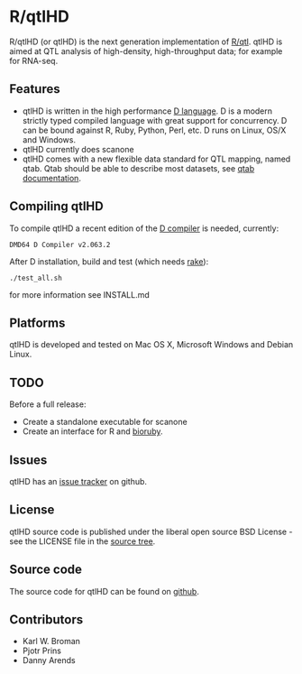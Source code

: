 # R/qtlHD

R/qtlHD (or qtlHD) is the next generation implementation of
[R/qtl][rqtl]. qtlHD is aimed at QTL analysis of high-density,
high-throughput data; for example for RNA-seq.

## Features

* qtlHD is written in the high performance [D language](http://dlang.org/). D is a modern 
  strictly typed compiled language with great support for concurrency. D can be 
  bound against R, Ruby, Python, Perl, etc. D runs on Linux, OS/X and Windows.
* qtlHD currently does scanone
* qtlHD comes with a new flexible data standard for QTL mapping, named qtab. Qtab
  should be able to describe most datasets, see 
  [qtab documentation](https://github.com/qtlHD/qtlHD/blob/master/doc/input/qtab.md).

## Compiling qtlHD

To compile qtlHD a recent edition of the [D compiler][Ddownload] is needed, currently:

    DMD64 D Compiler v2.063.2

After D installation, build and test (which needs [rake][rake]):

    ./test_all.sh

for more information see INSTALL.md

## Platforms

qtlHD is developed and tested on Mac OS X, Microsoft Windows and Debian Linux.

## TODO

Before a full release:

* Create a standalone executable for scanone
* Create an interface for R and [bioruby](https://github.com/pjotrp/bioruby-qtlHD).

## Issues

qtlHD has an [issue tracker][issues] on github.

## License

qtlHD source code is published under the liberal open source BSD
License - see the LICENSE file in the [source tree][source].

## Source code

The source code for qtlHD can be found on [github][source].

## Contributors

* Karl W. Broman 
* Pjotr Prins
* Danny Arends

[rqtl]: http://www.rqtl.org/
[D]: http://dlang.org/
[Ddownload]: http://dlang.org/download.html
[rake]: http://rake.rubyforge.org/
[source]: https://github.com/qtlHD/qtlHD
[issues]: https://github.com/qtlHD/qtlHD/issues
